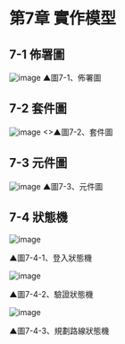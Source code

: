# 第7章 實作模型
## 7-1 佈署圖
![image](https://user-images.githubusercontent.com/97924094/201944903-e48acf5b-99b3-4102-89e1-3d9295f144ea.png)
▲圖7-1、佈署圖

## 7-2 套件圖
![image](https://user-images.githubusercontent.com/97924094/202196174-b8c6c27e-2595-45d3-81c2-55642a281280.png)
<>▲圖7-2、套件圖

## 7-3 元件圖
![image](https://user-images.githubusercontent.com/97924094/202361844-173dc5b9-d06f-43d3-a433-98528037ab57.png)
▲圖7-3、元件圖

## 7-4 狀態機

![image](https://user-images.githubusercontent.com/97872578/202202576-c07cb081-4656-48a6-85f2-902aedab3ec6.png)    

▲圖7-4-1、登入狀態機

![image](https://user-images.githubusercontent.com/97872578/202202841-5a4bbd4b-37bb-4c28-9c52-95246bce5fc5.png)    

▲圖7-4-2、驗證狀態機

![image](https://user-images.githubusercontent.com/97872578/202202955-f5db1df5-8af6-4784-844f-87e80bfd7c6c.png)    

▲圖7-4-3、規劃路線狀態機
